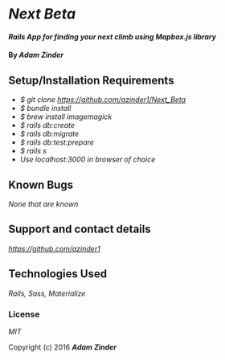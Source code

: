 # _Next Beta_

#### _Rails App for finding your next climb using Mapbox.js library_

#### By _**Adam Zinder**_


## Setup/Installation Requirements

* _$ git clone https://github.com/azinder1/Next_Beta_
* _$ bundle install_
* _$ brew install imagemagick_
* _$ rails db:create_
* _$ rails db:migrate_
* _$ rails db:test:prepare_
* _$ rails s_
* _Use localhost:3000 in browser of choice_

## Known Bugs

_None that are known_

## Support and contact details

_https://github.com/azinder1_

## Technologies Used

_Rails, Sass, Materialize_

### License

*MIT*

Copyright (c) 2016 **_Adam Zinder_**